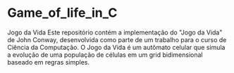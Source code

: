 # Game_of_life_in_C
Jogo da Vida  Este repositório contém a implementação do "Jogo da Vida" de John Conway, desenvolvida como parte de um trabalho para o curso de Ciência da Computação. O Jogo da Vida é um autômato celular que simula a evolução de uma população de células em um grid bidimensional baseado em regras simples. 
